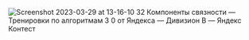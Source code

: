 ![Screenshot 2023-03-29 at 13-16-10 32  Компоненты связности — Тренировки по алгоритмам 3 0 от Яндекса — Дивизион B — Яндекс Контест](https://user-images.githubusercontent.com/88425424/228503473-86b6fff3-b844-4871-9cc1-516ef0f0b1cb.png)
